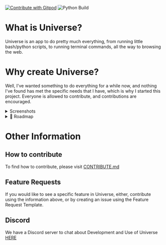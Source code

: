 <a href="https://gitpod.io/github.com/LinuxGamer/Universe"><img src="https://img.shields.io/badge/Contribute%20with-Gitpod-908a85?logo=gitpod" alt="Contribute with Gitpod" /></a>
<img src="https://github.com/LinuxGamer/Universe/actions/workflows/python-app.yml/badge.svg" alt="Python Build" />
<br>

# What is Universe?
Universe is an app to do pretty much everything, from running little bash/python scripts, to running terminal commands, all the way to browsing the web.

# Why create Universe?
Well, I've wanted something to do everything for a while now, and nothing I've found has met the specific needs that I have, which is why I started this project. Everyone is allowed to contribute, and contributions are encouraged.

<details>
<summary>Screenshots</summary>

![Home Screen of Universe](Screenies/universe-screenie1.png "Home Screen of Universe")
![App Launcher Of Universe](Screenies/universe-screenie2.png "App Launcher of Universe")
</details>




<details>
<summary>📁 Roadmap</summary>
<br>

   | Task | Status | Expected Release |
   | :--- | :--- | :--- |
   | Add window | In Progress | v0.1 |
   | Add script tab | Not Started | v0.1 |
   | Add run script buttons | Not Started | v0.1 |
   | Add terminal tab  | Not Started | v0.5 |


<br>
</details>


# Other Information
## How to contribute
To find how to contribute, please visit [CONTRIBUTE.md](CONTRIBUTE.md)

## Feature Requests
If you would like to see a specific feature in Universe, either, contribute using the information above, or by creating an issue using the Feature Request Template.

## Discord
We have a Discord server to chat about Development and Use of Universe [HERE](https://discord.gg/U6jB22kvYz)
